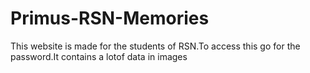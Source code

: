 # Primus-RSN-Memories
This website is made for the students of RSN.To access this go for the password.It contains a lotof data in images
